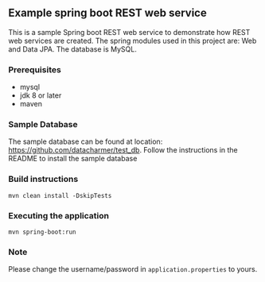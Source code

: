 ## Example spring boot REST web service

This is a sample Spring boot REST web service to demonstrate how REST web services are created.
The spring modules used in this project are: Web and Data JPA. The database is MySQL.

### Prerequisites

* mysql
* jdk 8 or later
* maven

### Sample Database

The sample database can be found at location: https://github.com/datacharmer/test_db. Follow the instructions in the README to install the sample database

### Build instructions

```
mvn clean install -DskipTests
```

### Executing the application

```
mvn spring-boot:run
```

### Note

Please change the username/password in `application.properties` to yours.

